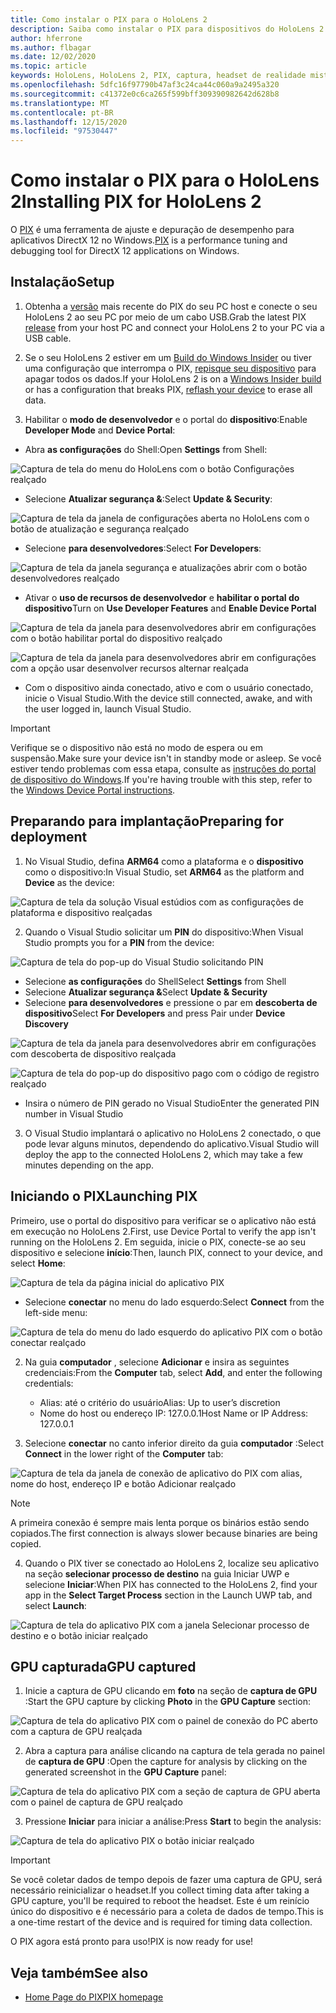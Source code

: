 ```yaml
---
title: Como instalar o PIX para o HoloLens 2
description: Saiba como instalar o PIX para dispositivos do HoloLens 2.
author: hferrone
ms.author: flbagar
ms.date: 12/02/2020
ms.topic: article
keywords: HoloLens, HoloLens 2, PIX, captura, headset de realidade misturada, headset de realidade mista do Windows, headset da realidade virtual
ms.openlocfilehash: 5dfc16f97790b47af3c24ca44c060a9a2495a320
ms.sourcegitcommit: c41372e0c6ca265f599bff309390982642d628b8
ms.translationtype: MT
ms.contentlocale: pt-BR
ms.lasthandoff: 12/15/2020
ms.locfileid: "97530447"
---
```

# <a name="installing-pix-for-hololens-2"></a><span data-ttu-id="63219-104">Como instalar o PIX para o HoloLens 2</span><span class="sxs-lookup"><span data-stu-id="63219-104">Installing PIX for HoloLens 2</span></span>

<span data-ttu-id="63219-105">O [PIX](https://devblogs.microsoft.com/pix) é uma ferramenta de ajuste e depuração de desempenho para aplicativos DirectX 12 no Windows.</span><span class="sxs-lookup"><span data-stu-id="63219-105">[PIX](https://devblogs.microsoft.com/pix) is a performance tuning and debugging tool for DirectX 12 applications on Windows.</span></span> 

## <a name="setup"></a><span data-ttu-id="63219-106">Instalação</span><span class="sxs-lookup"><span data-stu-id="63219-106">Setup</span></span>

1. <span data-ttu-id="63219-107">Obtenha a [versão]( https://devblogs.microsoft.com/pix/download) mais recente do PIX do seu PC host e conecte o seu HoloLens 2 ao seu PC por meio de um cabo USB.</span><span class="sxs-lookup"><span data-stu-id="63219-107">Grab the latest PIX [release]( https://devblogs.microsoft.com/pix/download) from your host PC and connect your HoloLens 2 to your PC via a USB cable.</span></span>

2. <span data-ttu-id="63219-108">Se o seu HoloLens 2 estiver em um [Build do Windows Insider](https://insider.windows.com) ou tiver uma configuração que interrompa o PIX,  [repisque seu dispositivo](https://docs.microsoft.com/hololens/hololens-recovery) para apagar todos os dados.</span><span class="sxs-lookup"><span data-stu-id="63219-108">If your HoloLens 2 is on a [Windows Insider build](https://insider.windows.com) or has a configuration that breaks PIX,  [reflash your device](https://docs.microsoft.com/hololens/hololens-recovery) to erase all data.</span></span>

3. <span data-ttu-id="63219-109">Habilitar o **modo de desenvolvedor** e o portal do **dispositivo**:</span><span class="sxs-lookup"><span data-stu-id="63219-109">Enable **Developer Mode** and **Device Portal**:</span></span>

* <span data-ttu-id="63219-110">Abra **as configurações** do Shell:</span><span class="sxs-lookup"><span data-stu-id="63219-110">Open **Settings** from Shell:</span></span>

![Captura de tela do menu do HoloLens com o botão Configurações realçado](images/pix-img-01.jpg)

* <span data-ttu-id="63219-112">Selecione **Atualizar segurança &**:</span><span class="sxs-lookup"><span data-stu-id="63219-112">Select **Update & Security**:</span></span>

![Captura de tela da janela de configurações aberta no HoloLens com o botão de atualização e segurança realçado](images/pix-img-02.jpg)

* <span data-ttu-id="63219-114">Selecione **para desenvolvedores**:</span><span class="sxs-lookup"><span data-stu-id="63219-114">Select **For Developers**:</span></span>

![Captura de tela da janela segurança e atualizações abrir com o botão desenvolvedores realçado](images/pix-img-03.jpg)

* <span data-ttu-id="63219-116">Ativar o **uso de recursos de desenvolvedor** e **habilitar o portal do dispositivo**</span><span class="sxs-lookup"><span data-stu-id="63219-116">Turn on **Use Developer Features** and **Enable Device Portal**</span></span>

![Captura de tela da janela para desenvolvedores abrir em configurações com o botão habilitar portal do dispositivo realçado](images/pix-img-04.jpg)

![Captura de tela da janela para desenvolvedores abrir em configurações com a opção usar desenvolver recursos alternar realçada](images/pix-img-05.jpg)

* <span data-ttu-id="63219-119">Com o dispositivo ainda conectado, ativo e com o usuário conectado, inicie o Visual Studio.</span><span class="sxs-lookup"><span data-stu-id="63219-119">With the device still connected, awake, and with the user logged in, launch Visual Studio.</span></span>

> [!IMPORTANT]
> <span data-ttu-id="63219-120">Verifique se o dispositivo não está no modo de espera ou em suspensão.</span><span class="sxs-lookup"><span data-stu-id="63219-120">Make sure your device isn't in standby mode or asleep.</span></span> <span data-ttu-id="63219-121">Se você estiver tendo problemas com essa etapa, consulte as [instruções do portal de dispositivo do Windows](https://docs.microsoft.com/windows/mixed-reality/develop/platform-capabilities-and-apis/using-the-windows-device-portal).</span><span class="sxs-lookup"><span data-stu-id="63219-121">If you're having trouble with this step, refer to the [Windows Device Portal instructions](https://docs.microsoft.com/windows/mixed-reality/develop/platform-capabilities-and-apis/using-the-windows-device-portal).</span></span>

## <a name="preparing-for-deployment"></a><span data-ttu-id="63219-122">Preparando para implantação</span><span class="sxs-lookup"><span data-stu-id="63219-122">Preparing for deployment</span></span>

1. <span data-ttu-id="63219-123">No Visual Studio, defina **ARM64** como a plataforma e o **dispositivo** como o dispositivo:</span><span class="sxs-lookup"><span data-stu-id="63219-123">In Visual Studio, set **ARM64** as the platform and **Device** as the device:</span></span>

![Captura de tela da solução Visual estúdios com as configurações de plataforma e dispositivo realçadas](images/pix-img-06.png)

2. <span data-ttu-id="63219-125">Quando o Visual Studio solicitar um **PIN** do dispositivo:</span><span class="sxs-lookup"><span data-stu-id="63219-125">When Visual Studio prompts you for a **PIN** from the device:</span></span>

![Captura de tela do pop-up do Visual Studio solicitando PIN](images/pix-img-07.png)

* <span data-ttu-id="63219-127">Selecione **as configurações** do Shell</span><span class="sxs-lookup"><span data-stu-id="63219-127">Select **Settings** from Shell</span></span>
* <span data-ttu-id="63219-128">Selecione **Atualizar segurança &**</span><span class="sxs-lookup"><span data-stu-id="63219-128">Select **Update & Security**</span></span>
* <span data-ttu-id="63219-129">Selecione **para desenvolvedores** e pressione o par em **descoberta de dispositivo**</span><span class="sxs-lookup"><span data-stu-id="63219-129">Select **For Developers** and press Pair under **Device Discovery**</span></span> 

![Captura de tela da janela para desenvolvedores abrir em configurações com descoberta de dispositivo realçada](images/pix-img-08.jpg)

![Captura de tela do pop-up do dispositivo pago com o código de registro realçado](images/pix-img-09.jpg)

* <span data-ttu-id="63219-132">Insira o número de PIN gerado no Visual Studio</span><span class="sxs-lookup"><span data-stu-id="63219-132">Enter the generated PIN number in Visual Studio</span></span>

3. <span data-ttu-id="63219-133">O Visual Studio implantará o aplicativo no HoloLens 2 conectado, o que pode levar alguns minutos, dependendo do aplicativo.</span><span class="sxs-lookup"><span data-stu-id="63219-133">Visual Studio will deploy the app to the connected HoloLens 2, which may take a few minutes depending on the app.</span></span>

## <a name="launching-pix"></a><span data-ttu-id="63219-134">Iniciando o PIX</span><span class="sxs-lookup"><span data-stu-id="63219-134">Launching PIX</span></span>

<span data-ttu-id="63219-135">Primeiro, use o portal do dispositivo para verificar se o aplicativo não está em execução no HoloLens 2.</span><span class="sxs-lookup"><span data-stu-id="63219-135">First, use Device Portal to verify the app isn't running on the HoloLens 2.</span></span> <span data-ttu-id="63219-136">Em seguida, inicie o PIX, conecte-se ao seu dispositivo e selecione **início**:</span><span class="sxs-lookup"><span data-stu-id="63219-136">Then, launch PIX, connect to your device, and select **Home**:</span></span>

![Captura de tela da página inicial do aplicativo PIX](images/pix-img-10.png)

* <span data-ttu-id="63219-138">Selecione **conectar** no menu do lado esquerdo:</span><span class="sxs-lookup"><span data-stu-id="63219-138">Select **Connect** from the left-side menu:</span></span>

![Captura de tela do menu do lado esquerdo do aplicativo PIX com o botão conectar realçado](images/pix-img-11.png)

2. <span data-ttu-id="63219-140">Na guia **computador** , selecione **Adicionar** e insira as seguintes credenciais:</span><span class="sxs-lookup"><span data-stu-id="63219-140">From the **Computer** tab, select **Add**, and enter the following credentials:</span></span>
    * <span data-ttu-id="63219-141">Alias: até o critério do usuário</span><span class="sxs-lookup"><span data-stu-id="63219-141">Alias: Up to user’s discretion</span></span>
    * <span data-ttu-id="63219-142">Nome do host ou endereço IP: 127.0.0.1</span><span class="sxs-lookup"><span data-stu-id="63219-142">Host Name or IP Address: 127.0.0.1</span></span>

3. <span data-ttu-id="63219-143">Selecione **conectar** no canto inferior direito da guia **computador** :</span><span class="sxs-lookup"><span data-stu-id="63219-143">Select **Connect** in the lower right of the **Computer** tab:</span></span>

![Captura de tela da janela de conexão de aplicativo do PIX com alias, nome do host, endereço IP e botão Adicionar realçado](images/pix-img-12.png)

> [!NOTE]
> <span data-ttu-id="63219-145">A primeira conexão é sempre mais lenta porque os binários estão sendo copiados.</span><span class="sxs-lookup"><span data-stu-id="63219-145">The first connection is always slower because binaries are being copied.</span></span>

4. <span data-ttu-id="63219-146">Quando o PIX tiver se conectado ao HoloLens 2, localize seu aplicativo na seção **selecionar processo de destino** na guia Iniciar UWP e selecione **Iniciar**:</span><span class="sxs-lookup"><span data-stu-id="63219-146">When PIX has connected to the HoloLens 2, find your app in the **Select Target Process** section in the Launch UWP tab, and select **Launch**:</span></span>

![Captura de tela do aplicativo PIX com a janela Selecionar processo de destino e o botão iniciar realçado](images/pix-img-13.png)

## <a name="gpu-captured"></a><span data-ttu-id="63219-148">GPU capturada</span><span class="sxs-lookup"><span data-stu-id="63219-148">GPU captured</span></span>

1. <span data-ttu-id="63219-149">Inicie a captura de GPU clicando em **foto** na seção de **captura de GPU** :</span><span class="sxs-lookup"><span data-stu-id="63219-149">Start the GPU capture by clicking **Photo** in the **GPU Capture** section:</span></span>

![Captura de tela do aplicativo PIX com o painel de conexão do PC aberto com a captura de GPU realçada](images/pix-img-14.png)

2. <span data-ttu-id="63219-151">Abra a captura para análise clicando na captura de tela gerada no painel de **captura de GPU** :</span><span class="sxs-lookup"><span data-stu-id="63219-151">Open the capture for analysis by clicking on the generated screenshot in the **GPU Capture** panel:</span></span>

![Captura de tela do aplicativo PIX com a seção de captura de GPU aberta com o painel de captura de GPU realçado](images/pix-img-15.png)

3. <span data-ttu-id="63219-153">Pressione **Iniciar** para iniciar a análise:</span><span class="sxs-lookup"><span data-stu-id="63219-153">Press **Start** to begin the analysis:</span></span>

![Captura de tela do aplicativo PIX o botão iniciar realçado](images/pix-img-16.png)

> [!IMPORTANT]
> <span data-ttu-id="63219-155">Se você coletar dados de tempo depois de fazer uma captura de GPU, será necessário reinicializar o headset.</span><span class="sxs-lookup"><span data-stu-id="63219-155">If you collect timing data after taking a GPU capture, you'll be required to reboot the headset.</span></span> <span data-ttu-id="63219-156">Este é um reinício único do dispositivo e é necessário para a coleta de dados de tempo.</span><span class="sxs-lookup"><span data-stu-id="63219-156">This is a one-time restart of the device and is required for timing data collection.</span></span>

<span data-ttu-id="63219-157">O PIX agora está pronto para uso!</span><span class="sxs-lookup"><span data-stu-id="63219-157">PIX is now ready for use!</span></span>

## <a name="see-also"></a><span data-ttu-id="63219-158">Veja também</span><span class="sxs-lookup"><span data-stu-id="63219-158">See also</span></span>
* [<span data-ttu-id="63219-159">Home Page do PIX</span><span class="sxs-lookup"><span data-stu-id="63219-159">PIX homepage</span></span>](https://devblogs.microsoft.com/pix)